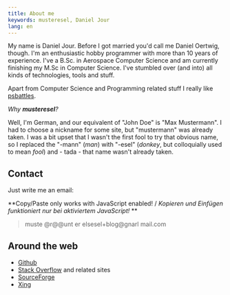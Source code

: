 ```yaml
---
title: About me
keywords: musteresel, Daniel Jour
lang: en
---
```


My name is Daniel Jour.  Before I got married you'd call me Daniel
Oertwig, though.  I'm an enthusiastic hobby programmer with more than
10 years of experience.  I've a B.Sc. in Aerospace Computer Science
and am currently finishing my M.Sc in Computer Science.  I've stumbled
over (and into) all kinds of technologies, tools and stuff.

Apart from Computer Science and Programming related stuff I really
like [psbattles](https://www.reddit.com/r/photoshopbattles/).

*Why **musteresel**?*

Well, I'm German, and our equivalent of "John Doe" is "Max
Mustermann".  I had to choose a nickname for some site, but
"mustermann" was already taken.  I was a bit upset that I wasn't the
first fool to try that obvious name, so I replaced the "-mann" (*man*)
with "-esel" (*donkey*, but colloquially used to mean *fool*) and -
tada - that name wasn't already taken.

## Contact

Just write me an email:

<script type="text/javascript">
function makeMyInfoAccessible() {
  var elements = document.getElementsByClassName("not-my-info")
  for (var i = 0; i < elements.length; i++) {
    elements[i].innerHTML = "";
  }
}
</script>
<noscript>

**Copy/Paste only works with JavaScript enabled! / *Kopieren und Einfügen funktioniert nur bei aktiviertem JavaScript!* **

</noscript>
<div onmouseover="makeMyInfoAccessible()">

> mus<span>t<span class="not-my-info">e &#64;r&#64;&#64;unt
 </span>er</span><span class="not-my-info">
 els</span>esel+blog&#64;g<span class="not-my-info">narl
 </span>ma<span>i</span>l.<span><span><span>co</span></span></span>m

</div>

## Around the web

 - [Github](https://github.com/musteresel)
 -
   [Stack Overflow][SO] and related sites
 - [SourceForge](https://sourceforge.net/u/musteresel/profile)
 - [Xing](https://www.xing.com/profile/Daniel_Jour)

[SO]: https://stackoverflow.com/users/1116364/daniel-jour
